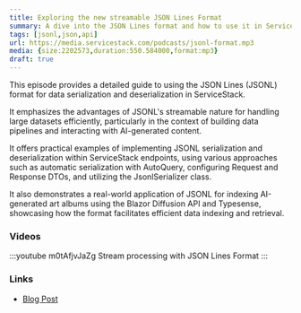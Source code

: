 ```yaml
---
title: Exploring the new streamable JSON Lines Format
summary: A dive into the JSON Lines format and how to use it in ServiceStack
tags: [jsonl,json,api]
url: https://media.servicestack.com/podcasts/jsonl-format.mp3
media: {size:2202573,duration:550.584000,format:mp3}
draft: true
---
```


This episode provides a detailed guide to using the JSON Lines (JSONL) format for 
data serialization and deserialization in ServiceStack. 

It emphasizes the advantages of JSONL's streamable nature for handling large datasets efficiently, 
particularly in the context of building data pipelines and interacting with AI-generated content. 

It offers practical examples of implementing JSONL serialization and deserialization within 
ServiceStack endpoints, using various approaches such as automatic serialization with AutoQuery, 
configuring Request and Response DTOs, and utilizing the JsonlSerializer class. 

It also demonstrates a real-world application of JSONL for indexing AI-generated art albums 
using the Blazor Diffusion API and Typesense, showcasing how the format facilitates efficient 
data indexing and retrieval.

### Videos

:::youtube m0tAfjvJaZg
Stream processing with JSON Lines Format
:::

### Links

- [Blog Post](/posts/jsonl-format)
